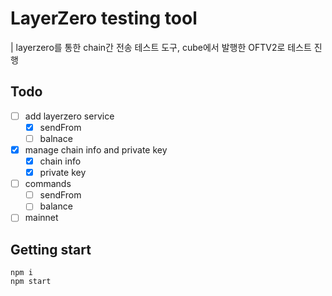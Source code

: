 # LayerZero testing tool
| layerzero를 통한 chain간 전송 테스트 도구, cube에서 발행한 OFTV2로 테스트 진행
## Todo
- [ ] add layerzero service
    - [x] sendFrom
    - [ ] balnace
- [x] manage chain info and private key
    - [x] chain info
    - [x] private key
- [ ] commands
    - [ ] sendFrom
    - [ ] balance
- [ ] mainnet

## Getting start
``` shell
npm i
npm start
```